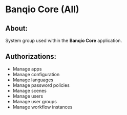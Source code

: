 # Banqio Core (All)

## About:

System group used within the **Banqio Core** application.

## Authorizations:

- Manage apps
- Manage configuration
- Manage languages
- Manage password policies
- Manage scenes
- Manage users
- Manage user groups
- Manage workflow instances